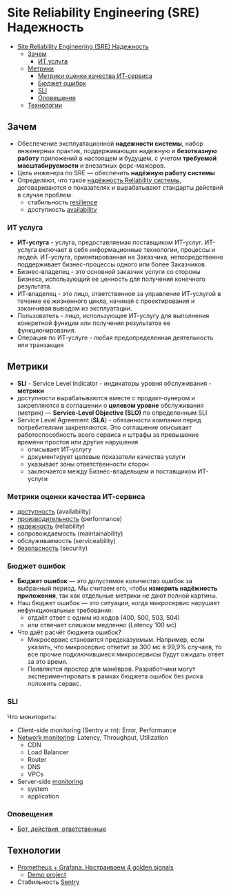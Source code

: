# Site Reliability Engineering (SRE) Надежность

- [Site Reliability Engineering (SRE) Надежность](#site-reliability-engineering-sre-надежность)
  - [Зачем](#зачем)
    - [ИТ услуга](#ит-услуга)
  - [Метрики](#метрики)
    - [Метрики оценки качества ИТ-сервиса](#метрики-оценки-качества-ит-сервиса)
    - [Бюджет ошибок](#бюджет-ошибок)
    - [SLI](#sli)
    - [Оповещения](#оповещения)
  - [Технологии](#технологии)

## Зачем

- Обеспечение эксплуатационной __надежности системы__, набор инженерных практик, поддерживающих надежную и __безотказную работу__ приложений в настоящем и будущем, с учетом __требуемой масштабируемости__ и внезапных форс-мажоров.
- Цель инженера по SRE — обеспечить __надёжную работу системы__
- Определяют, что такое [надёжность Reliability системы](../arch/ability/reliability.md), договариваются о показателях и вырабатывают стандарты действий в случае проблем
  - стабильность [resilience](../arch/ability/resilience.md)
  - доступность [availability](../arch/ability/availability.md)

### ИТ услуга

- __ИТ-услуга__ - услуга, предоставляемая поставщиком ИТ-услуг. ИТ-услуга включает в себя информационные технологии, процессы и людей. ИТ-услуга, ориентированная на Заказчика, непосредственно поддерживает бизнес-процессы одного или более Заказчиков.
- Бизнес-владелец - это основной заказчик услуги со стороны Бизнеса, использующий ее ценность для получения конечного результата.
- ИТ-владелец - это лицо, ответственное за управление ИТ-услугой в течение ее жизненного цикла, начиная с проектирования и заканчивая выводом из эксплуатации.
- Пользователь - лицо, использующее ИТ-услугу для выполнения конкретной функции или получения результатов ее функционирования.
- Операция по ИТ-услуге - любая предопределенная деятельность или транзакция

## Метрики

- __SLI__ - Service Level Indicator - индикаторы уровня обслуживания - __метрики__
- доступности вырабатываются вместе с продакт-оунером и закрепляются в соглашении о __целевом уровне__ обслуживания (метрик) — __Service-Level Objective (SLO)__ по определенным SLI  
- Service Level Agreement (__SLA__) - обязанности компании перед потребителями закрепляются. Это соглашение описывает работоспособность всего сервиса и штрафы за превышение времени простоя или другие нарушения
  - описывает ИТ-услугу
  - документирует целевые показатели качества услуги
  - указывает зоны ответственности сторон
  - заключается между Бизнес-владельцем и поставщиком ИТ-услуги

### Метрики оценки качества ИТ-сервиса

- [доступность](../arch/ability/availability.md) (availability)
- [производительность](../arch/ability/performance/performance.md) (performance)
- [надежность](../arch/ability/reliability.md) (reliability)
- сопровождаемость (maintainability)
- обслуживаемость (serviceability)
- [безопасность](../arch/ability/security/security.md) (security)

### Бюджет ошибок

- __Бюджет ошибок__ — это допустимое количество ошибок за выбранный период. Мы считаем его, чтобы __измерить надёжность приложения__, так как отдельные метрики не дают полной картины.
- Наш бюджет ошибок — это ситуации, когда микросервис нарушает нефункциональные требования:
  - отдаёт ответ с одним из кодов (400, 500, 503, 504)
  - или отвечает слишком медленно (Latency 100 мс)
- Что даёт расчёт бюджета ошибок?
  - Микросервис становится предсказуемым. Например, если указать, что микросервис ответит за 300 мс в 99,9% случаев, то все прочие подключившиеся микросервисы будут ожидать ответ за это время.
  - Появляется простор для манёвров. Разработчики могут экспериментировать в рамках бюджета ошибок без риска положить сервис.

### SLI

Что мониторить:

- Client-side monitoring (Sentry и тп): Error, Performance
- [Network monitoring](https://cloud.google.com/blog/topics/partners/using-sentry-to-monitor-web-and-mobile-apps): Latency, Throughput, Utilization
  - CDN
  - Load Balancer
  - Router
  - DNS
  - VPCs
- Server-side [monitoring](../arch/ability/performance/performance.metric.md)
  - system
  - application

### Оповещения

- [Бот, действия, ответственные](https://habr.com/ru/companies/oleg-bunin/articles/481874/)

## Технологии

- [Prometheus + Grafana. Настраиваем 4 golden signals](https://www.youtube.com/watch?v=Q_fKb0nrfCg&ab_channel=Слёрм)
  - [Demo project](https://github.com/s-buhar0v/4-golden-signals-demo)
- Стабильность [Sentry](https://vc.ru/dev/833250-kak-s-pomoshchyu-sentry-nahodit-i-bystro-ustranyat-oshibki)
